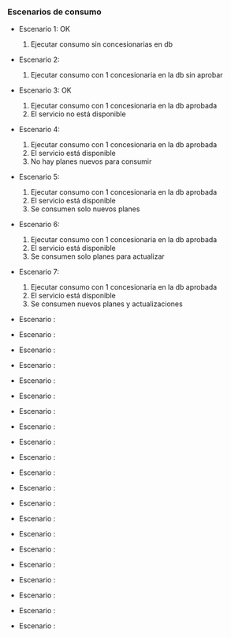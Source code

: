 ### Escenarios de consumo

- Escenario 1: OK
    1. Ejecutar consumo sin concesionarias en db
    
- Escenario 2:
    1. Ejecutar consumo con 1 concesionaria en la db sin aprobar 
    
- Escenario 3: OK
    1. Ejecutar consumo con 1 concesionaria en la db aprobada 
    2. El servicio no está disponible
    
- Escenario 4:
    1. Ejecutar consumo con 1 concesionaria en la db aprobada
    2. El servicio está disponible
    3. No hay planes nuevos para consumir
    
- Escenario 5:
    1. Ejecutar consumo con 1 concesionaria en la db aprobada
    2. El servicio está disponible
    3. Se consumen solo nuevos planes
        
- Escenario 6:
    1. Ejecutar consumo con 1 concesionaria en la db aprobada
    2. El servicio está disponible
    3. Se consumen solo planes para actualizar
    
- Escenario 7:
    1. Ejecutar consumo con 1 concesionaria en la db aprobada
    2. El servicio está disponible
    3. Se consumen nuevos planes y actualizaciones
     
- Escenario :
- Escenario :
- Escenario :
- Escenario :
- Escenario :
- Escenario :
- Escenario :
- Escenario :
- Escenario :
- Escenario :
- Escenario :
- Escenario :
- Escenario :
- Escenario :
- Escenario :
- Escenario :
- Escenario :
- Escenario :
- Escenario :
- Escenario :
- Escenario :
